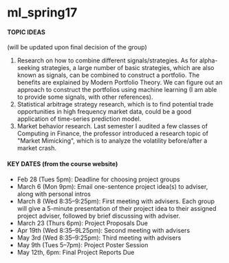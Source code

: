# ml_spring17

#### TOPIC IDEAS

(will be updated upon final decision of the group)

1. Research on how to combine different signals/strategies. As for alpha-seeking strategies, a large number of basic strategies, which are also known as signals, can be combined to construct a portfolio. The benefits are explained by Modern Portfolio Theory. We can figure out an approach to construct the portfolios using machine learning (I am able to provide some signals, with other references).
2. Statistical arbitrage strategy research, which is to find potential trade opportunities in high frequency market data, could be a good application of time-series prediction model. 
3. Market behavior research. Last semester I audited a few classes of Computing in Finance, the professor introduced a research topic of "Market Mimicking", which is to analyze the volatility before/after a market crash.

#### KEY DATES (from the course website)

- Feb 28 (Tues 5pm): Deadline for choosing project groups
- March 6 (Mon 9pm): Email one-sentence project idea(s) to adviser, along with personal intros
- March 8 (Wed 8:35–9:25pm): First meeting with advisers. Each group will give a 5-minute presentation of their project idea to their assigned project adviser, followed by brief discussing with adviser.
- March 23 (Thurs 6pm): Project Proposals Due
- Apr 19th (Wed 8:35–9L25pm): Second meeting with advisers
- May 3rd (Wed 8:35–9:25pm): Third meeting with advisers
- May 9th (Tues 5–7pm): Project Poster Session
- May 12th, 6pm: Final Project Reports Due
